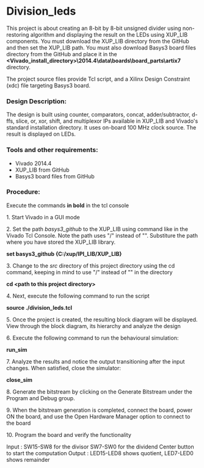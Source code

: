 # Division_leds
This project is about creating an 8-bit by 8-bit unsigned divider using non-restoring algorithm and displaying the result on the LEDs using XUP_LIB components. You must download the XUP_LIB directory from the GitHub and then set the XUP_LIB path. You must also download Basys3 board files directory from the GitHub and place it in the **\<Vivado_install_directory>\2014.4\data\boards\board_parts\artix7** directory. 

The project source files provide Tcl script, and a Xilinx Design Constraint (xdc) file targeting Basys3 board.

### Design Description:
The design is built using counter, comparators, concat, adder/subtractor, d-ffs, slice, or, xor, shift, and multiplexor IPs available in XUP_LIB and Vivado's standard installation directory. It uses on-board 100 MHz clock source. The result is displayed on LEDs.

### Tools and other requirements:
* Vivado 2014.4
* XUP_LIB from GitHub
* Basys3 board files from GitHub
  
### Procedure:
Execute the commands **in bold** in the tcl console

1\. Start Vivado in a GUI mode

2\. Set the path *basys3_github* to the XUP_LIB using command like in the Vivado Tcl Console. Note the path uses "/" instead of "\". Substiture the path where you have stored the XUP_LIB library.

**set basys3_github {C:/xup/IPI_LIB/XUP_LIB}**

3\. Change to the *src* directory of this project directory using the cd command, keeping in mind to use "/" instead of "\" in the directory

**cd \<path to this project directory>**

4\. Next, execute the following command to run the script

**source ./division_leds.tcl**

5\. Once the project is created, the resulting block diagram will be displayed. View through the block diagram, its hierarchy and analyze the design

6\. Execute the following command to run the behavioural simulation:

**run_sim**

7\. Analyze the results and notice the output transitioning after the input changes. When satisfied, close the simulator:

**close_sim** 

8\. Generate the bitstream by clicking on the Generate Bitstream under the Program and Debug group. 

9\. When the bitstream generation is completed, connect the board, power ON the board, and use the Open Hardware Manager option to connect to the board

10\. Program the board and verify the functionality

Input : SW15-SW8 for the divisor
        SW7-SW0 for the dividend
        Center button to start the computation 
Output : LED15-LED8 shows quotient, LED7-LED0 shows remainder


